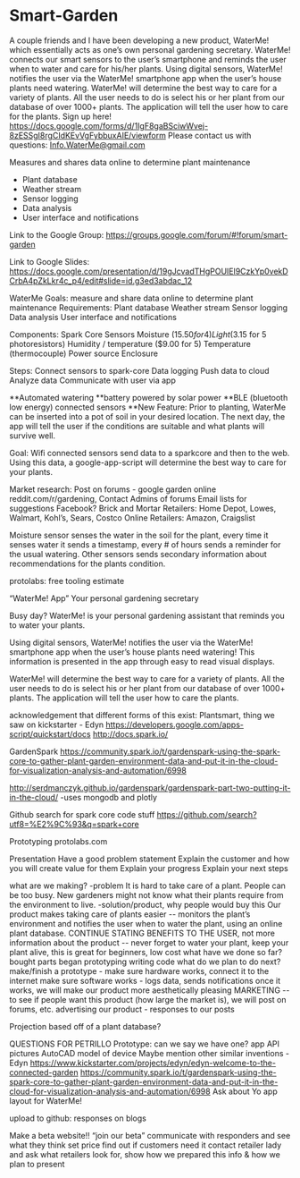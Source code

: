 Smart-Garden
============

A couple friends and I have been developing a new product, WaterMe! which essentially acts as one’s own personal gardening secretary. WaterMe! connects our smart sensors to the user’s smartphone and reminds the user when to water and care for his/her plants. Using digital sensors, WaterMe! notifies the user via the WaterMe! smartphone app when the user’s house plants need watering. WaterMe! will determine the best way to care for a variety of plants.  All the user needs to do is select his or her plant from our database of over 1000+ plants. The application will tell the user how to care for the plants.
Sign up here!
https://docs.google.com/forms/d/1IgF8gaBSciwWvej-8zESSgI8rgCIdKEvVgFybbuxAIE/viewform
Please contact us with questions: Info.WaterMe@gmail.com

Measures and shares data online to determine plant maintenance

- Plant database
- Weather stream
- Sensor logging
- Data analysis
- User interface and notifications

Link to the Google Group:
https://groups.google.com/forum/#!forum/smart-garden

Link to Google Slides:
https://docs.google.com/presentation/d/19gJcvadTHgPOUIEl9CzkYp0vekDCrbA4pZkLkr4c_p4/edit#slide=id.g3ed3abdac_12

WaterMe
Goals: measure and share data online to determine plant maintenance
Requirements:
Plant database
Weather stream
Sensor logging
Data analysis
User interface and notifications

Components:
Spark Core
Sensors
Moisture ($15.50 for 4)
Light ($3.15 for 5 photoresistors)
Humidity / temperature ($9.00 for 5)
Temperature (thermocouple)
Power source
Enclosure

Steps:
Connect sensors to spark-core
Data logging
Push data to cloud
Analyze data
Communicate with user via app

**Automated watering
**battery powered by solar power
**BLE (bluetooth low energy) connected sensors
**New Feature: Prior to planting, WaterMe can be inserted into a pot of soil in your desired location.  The next day, the app will tell the user if the conditions are suitable and what plants will survive well.

Goal: Wifi connected sensors send data to a sparkcore and then to the web.  Using this data, a google-app-script will determine the best way to care for your plants.

Market research: 
Post on forums - google garden online
reddit.com/r/gardening,
Contact Admins of forums 
Email lists for suggestions
Facebook?
Brick and Mortar Retailers:
Home Depot, Lowes, Walmart, Kohl’s, Sears, Costco
Online Retailers: 
Amazon, Craigslist

Moisture sensor senses the water in the soil for the plant, every time it senses water it sends a timestamp, every # of hours sends a reminder for the usual watering.  Other sensors sends secondary information about recommendations for the plants condition.

protolabs: free tooling estimate


“WaterMe! App”
Your personal gardening secretary

Busy day?
WaterMe! is your personal gardening assistant that reminds you to water your plants.

Using digital sensors, WaterMe! notifies the user via the WaterMe! smartphone app when the user’s house plants need watering! This information is presented in the app through easy to read visual displays.

WaterMe! will determine the best way to care for a variety of plants.  All the user needs to do is select his or her plant from our database of over 1000+ plants. The application will tell the user how to care the plants.


acknowledgement that different forms of this exist: Plantsmart, thing we saw on 
kickstarter - Edyn https://developers.google.com/apps-script/quickstart/docs
http://docs.spark.io/

GardenSpark
https://community.spark.io/t/gardenspark-using-the-spark-core-to-gather-plant-garden-environment-data-and-put-it-in-the-cloud-for-visualization-analysis-and-automation/6998

http://serdmanczyk.github.io/gardenspark/gardenspark-part-two-putting-it-in-the-cloud/
-uses mongodb and plotly

Github search for spark core code stuff
https://github.com/search?utf8=%E2%9C%93&q=spark+core

Prototyping
protolabs.com

Presentation
Have a good problem statement
Explain the customer and how you will create value for them 
Explain your progress
Explain your next steps

what are we making?
-problem
	It is hard to take care of a plant.  People can be too busy.  New gardeners might not know what their plants require from the environment to live.
-solution/product, why people would buy this
Our product makes taking care of plants easier -- monitors the plant’s environment and notifies the user when to water the plant, using an online plant database.  CONTINUE STATING BENEFITS TO THE USER, not more information about the product -- never forget to water your plant, keep your plant alive, this is great for beginners, low cost
what have we done so far?
	bought parts
	began prototyping
	writing code
what do we plan to do next?
	make/finish a prototype - make sure hardware works, connect it to the internet
	make sure software works - logs data, sends notifications
	once it works, we will make our product more aesthetically pleasing
	MARKETING -- to see if people want this product (how large the market is), we will post on forums, etc. advertising our product - responses to our posts

Projection based off of a plant database?

QUESTIONS FOR PETRILLO
Prototype: can we say we have one? 
app API pictures 
AutoCAD model of device
Maybe mention other similar inventions - Edyn
https://www.kickstarter.com/projects/edyn/edyn-welcome-to-the-connected-garden
https://community.spark.io/t/gardenspark-using-the-spark-core-to-gather-plant-garden-environment-data-and-put-it-in-the-cloud-for-visualization-analysis-and-automation/6998
Ask about Yo app layout for WaterMe!

upload to github:
responses on blogs

Make a beta website!! “join our beta” communicate with responders and see what they think
set price
find out if customers need it
contact retailer lady and ask what retailers look for, show how we prepared this info & how we plan to present


